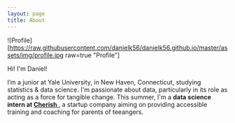```yaml
---
layout: page
title: About
---
```



![Profile][https://raw.githubusercontent.com/danielk56/danielk56.github.io/master/assets/img/profile.jpg raw=true "Profile"]

<div class="wide" markdown="1">

Hi! I'm Daniel!

I’m a junior at Yale University, in New Haven, Connecticut, studying <span class="evidence"> 
statistics & data science</span>. I'm passionate about data, particularly in its role as acting 
as a force for tangible change. This summer, I'm a  <strong> data science intern at <a href="https://www.hellocherish.com/"> 
Cherish </strong> </a>, a startup company aiming on providing accessible training and coaching for parents of teeangers.

</div>
